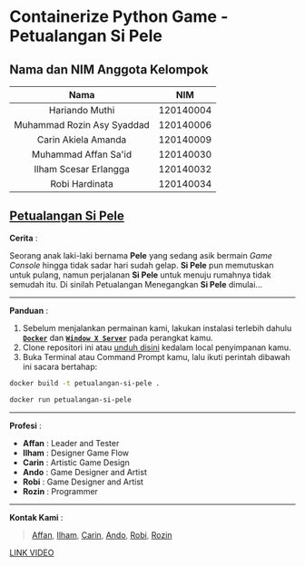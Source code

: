 Containerize Python Game - Petualangan Si Pele
=================================

## Nama dan NIM Anggota Kelompok
| Nama | NIM |
| :---: | :---: |
| Hariando Muthi              | 120140004 |
| Muhammad Rozin Asy Syaddad  | 120140006 |
| Carin Akiela Amanda         | 120140009 |
| Muhammad Affan Sa'id        | 120140030 |
| Ilham Scesar Erlangga       | 120140032 |
| Robi Hardinata              | 120140034 |

[Petualangan Si Pele]([https://github.com/MRozinAsySyaddad/Tugas-Besar-PBO-RB-Sepele-Squad](https://github.com/MRozinAsySyaddad/Containerize-Python-Game_Petualangan-Si-Pele))
---------------------
**Cerita** :

Seorang anak laki-laki bernama **Pele** yang sedang asik bermain *Game Console* hingga tidak sadar hari sudah gelap. **Si Pele** pun memutuskan untuk pulang, namun perjalanan **Si Pele** untuk menuju rumahnya tidak semudah itu. Di sinilah Petualangan Menegangkan **Si Pele** dimulai...

***

**Panduan** :

1. Sebelum menjalankan permainan kami, lakukan instalasi terlebih dahulu [**`Docker`**](https://www.docker.com/products/docker-desktop/) dan [**`Window X Server`**](https://sourceforge.net/projects/vcxsrv/) pada perangkat kamu.
2. Clone repositori ini atau [unduh disini](https://github.com/MRozinAsySyaddad/Containerize-Python-Game_Petualangan-Si-Pele/archive/refs/heads/main.zip) kedalam local penyimpanan kamu.
3. Buka Terminal atau Command Prompt kamu, lalu ikuti perintah dibawah ini sacara bertahap:
``` bash
docker build -t petualangan-si-pele .

docker run petualangan-si-pele
```
***

**Profesi** :

* **Affan**   : Leader and Tester
* **Ilham**   : Designer Game Flow
* **Carin**   : Artistic Game Design
* **Ando**    : Game Designer and Artist
* **Robi**    : Game Designer and Artist
* **Rozin**   : Programmer

***

**Kontak Kami** :

> [Affan](https://instagram.com/m.affan.said/), [Ilham](https://instagram.com/ilhamscesar99/), [Carin](https://instagram.com/carinakielaaa/), [Ando](https://www.instagram.com/hariando7/), [Robi](https://www.instagram.com/robihardinata/), [Rozin](https://www.instagram.com/rozinnnnn_/)

[LINK VIDEO]()
